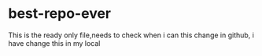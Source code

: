 # best-repo-ever

This is the ready only file,needs to check when i can this change in github, i have change this in my local